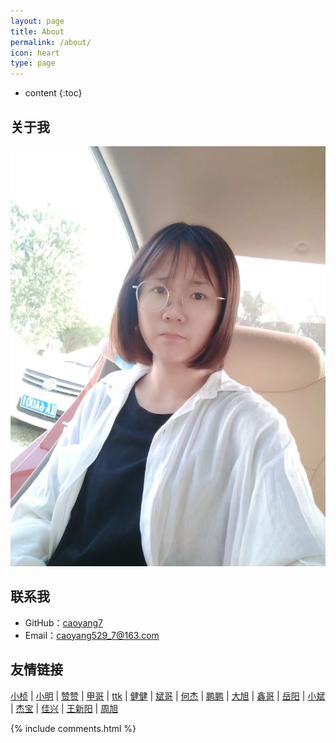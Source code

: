 ```yaml
---
layout: page
title: About
permalink: /about/
icon: heart
type: page
---
```


* content
{:toc}

## 关于我

![My helpful screenshot](/assets/tupian.jpg)

## 联系我

* GitHub：[caoyang7](https://github.com/caoyang7)
* Email：caoyang529_7@163.com


## 友情链接
[小桢](https://blog.csdn.net/qq_41379824) \|
[小明](https://victorfengming.github.io//) \|
[赞赞](https://llzanz.github.io/) \|
[甲哥](https://raoweijiapng.github.io/) \|
[ttk](https://ttk1907.github.io/) \|
[健健](https://qijian160.github.io/) \|
[斌哥](https://gaohaibin3000.github.io/) \|
[何杰](https://hejie615.github.io/) \|
[鹏鹏](https://zhengyupengzz.github.io) \|
[大旭](https://nineberg.github.io/) \|
[鑫哥](https://yangxin19970404.github.io/) \|
[岳阳](https://1978413822.github.io) \|
[小斌](https://tongzebin.github.io/) \|
[杰宝](https://jiesangqaq.github.io/) \|
[佳兴](https://xjx19970831.github.io/) \|
[王新阳](https://wxy20170906.github.io/) \|
[周旭](https://gusijun.github.io)


{% include comments.html %}

